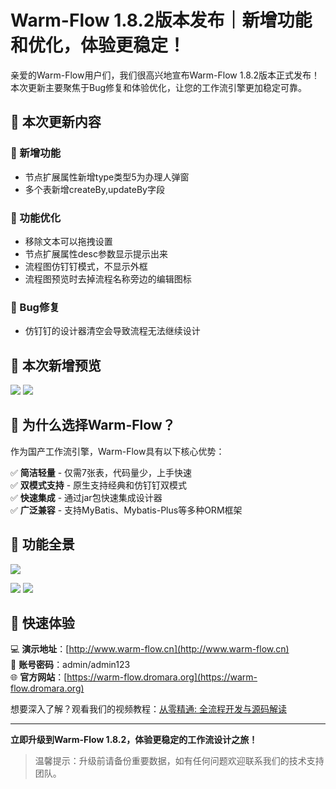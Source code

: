 # Warm-Flow 1.8.2版本发布｜新增功能和优化，体验更稳定！

亲爱的Warm-Flow用户们，我们很高兴地宣布Warm-Flow 1.8.2版本正式发布！本次更新主要聚焦于Bug修复和体验优化，让您的工作流引擎更加稳定可靠。

## 🔧 本次更新内容

### 🚀 新增功能
- 节点扩展属性新增type类型5为办理人弹窗
- 多个表新增createBy,updateBy字段

### 🎨 功能优化
- 移除文本可以拖拽设置
- 节点扩展属性desc参数显示提示出来
- 流程图仿钉钉模式，不显示外框
- 流程图预览时去掉流程名称旁边的编辑图标

### 🐛 Bug修复
- 仿钉钉的设计器清空会导致流程无法继续设计

## 🎯 本次新增预览

![](https://foruda.gitee.com/images/1758011757632800525/a0a44c62_2218307.png)
![](https://foruda.gitee.com/images/1758011933355241890/df199879_2218307.png)


## 🌟 为什么选择Warm-Flow？

作为国产工作流引擎，Warm-Flow具有以下核心优势：

✅ **简洁轻量** - 仅需7张表，代码量少，上手快速<br>
✅ **双模式支持** - 原生支持经典和仿钉钉双模式<br>
✅ **快速集成** - 通过jar包快速集成设计器<br>
✅ **广泛兼容** - 支持MyBatis、Mybatis-Plus等多种ORM框架

## 🎯 功能全景

![](https://foruda.gitee.com/images/1749458482882123468/1ce24e01_2218307.png)

![](https://foruda.gitee.com/images/1754530281717340950/b531c256_2218307.png)
![](https://foruda.gitee.com/images/1754530582498275502/be3acb55_2218307.png)

## 🚀 快速体验

💻 **演示地址**：[http://www.warm-flow.cn](http://www.warm-flow.cn)<br>
👤 **账号密码**：admin/admin123<br>
🌐 **官方网站**：[https://warm-flow.dromara.org](https://warm-flow.dromara.org)

想要深入了解？观看我们的视频教程：[从零精通: 全流程开发与源码解读](https://www.bilibili.com/video/BV1AWRGYEEVr/)

---

**立即升级到Warm-Flow 1.8.2，体验更稳定的工作流设计之旅！**

> 温馨提示：升级前请备份重要数据，如有任何问题欢迎联系我们的技术支持团队。

